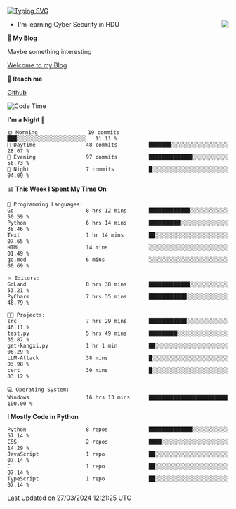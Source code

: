 [![Typing SVG](https://readme-typing-svg.herokuapp.com?font=Fira+Code&pause=1000&random=false&width=450&height=60&lines=Hello+%F0%9F%91%8B%F0%9F%8F%BB;I'm+JBNRZ)](https://git.io/typing-svg)

<a href="#">
  <img align="right" src="https://github-readme-stats.vercel.app/api?username=JBNRZ&show_icons=true&bg_color=15,f2f7fd,E0EAFC" />
</a>

- I'm learning Cyber Security in HDU

 **🌱 My Blog**

Maybe something interesting

[Welcome to my Blog](https://jbnrz.com.cn/)

 **💬 Reach me** 

[Github](https://github.com/JBNRZ)


<!--START_SECTION:waka-->
![Code Time](http://img.shields.io/badge/Code%20Time-406%20hrs%2014%20mins-blue)

**I'm a Night 🦉** 

```text
🌞 Morning                19 commits          ███░░░░░░░░░░░░░░░░░░░░░░   11.11 % 
🌆 Daytime                48 commits          ███████░░░░░░░░░░░░░░░░░░   28.07 % 
🌃 Evening                97 commits          ██████████████░░░░░░░░░░░   56.73 % 
🌙 Night                  7 commits           █░░░░░░░░░░░░░░░░░░░░░░░░   04.09 % 
```


📊 **This Week I Spent My Time On** 

```text
💬 Programming Languages: 
Go                       8 hrs 12 mins       █████████████░░░░░░░░░░░░   50.59 % 
Python                   6 hrs 14 mins       ██████████░░░░░░░░░░░░░░░   38.46 % 
Text                     1 hr 14 mins        ██░░░░░░░░░░░░░░░░░░░░░░░   07.65 % 
HTML                     14 mins             ░░░░░░░░░░░░░░░░░░░░░░░░░   01.49 % 
go.mod                   6 mins              ░░░░░░░░░░░░░░░░░░░░░░░░░   00.69 % 

🔥 Editors: 
GoLand                   8 hrs 38 mins       █████████████░░░░░░░░░░░░   53.21 % 
PyCharm                  7 hrs 35 mins       ████████████░░░░░░░░░░░░░   46.79 % 

🐱‍💻 Projects: 
src                      7 hrs 29 mins       ████████████░░░░░░░░░░░░░   46.11 % 
test.py                  5 hrs 49 mins       █████████░░░░░░░░░░░░░░░░   35.87 % 
get-kangxi.py            1 hr 1 min          ██░░░░░░░░░░░░░░░░░░░░░░░   06.29 % 
LLM-Attack               38 mins             █░░░░░░░░░░░░░░░░░░░░░░░░   03.98 % 
cert                     30 mins             █░░░░░░░░░░░░░░░░░░░░░░░░   03.12 % 

💻 Operating System: 
Windows                  16 hrs 13 mins      █████████████████████████   100.00 % 
```

**I Mostly Code in Python** 

```text
Python                   8 repos             ██████████████░░░░░░░░░░░   57.14 % 
CSS                      2 repos             ████░░░░░░░░░░░░░░░░░░░░░   14.29 % 
JavaScript               1 repo              ██░░░░░░░░░░░░░░░░░░░░░░░   07.14 % 
C                        1 repo              ██░░░░░░░░░░░░░░░░░░░░░░░   07.14 % 
TypeScript               1 repo              ██░░░░░░░░░░░░░░░░░░░░░░░   07.14 % 
```




 Last Updated on 27/03/2024 12:21:25 UTC
<!--END_SECTION:waka-->

